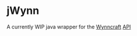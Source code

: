 jWynn
========
A currently WIP java wrapper for the [Wynncraft](https://wynncraft.com/) [API](https://docs.wynncraft.com/)